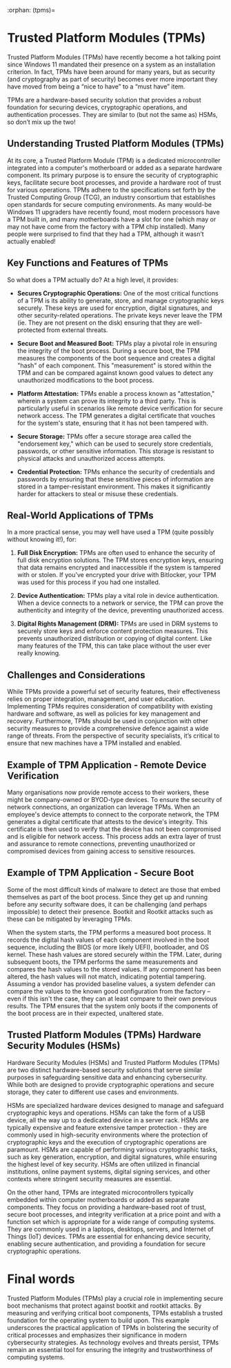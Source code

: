 :orphan:
(tpms)=

# Trusted Platform Modules (TPMs)

Trusted Platform Modules (TPMs) have recently become a hot talking point since Windows 11 mandated their presence on a system as an installation criterion. In fact, TPMs have been around for many years, but as security (and cryptography as part of security) becomes ever more important they have moved from being a “nice to have” to a “must have” item. 

TPMs are a hardware-based security solution that provides a robust foundation for securing devices, cryptographic operations, and authentication processes. They are similar to (but not the same as) HSMs, so don’t mix up the two! 



## Understanding Trusted Platform Modules (TPMs)

At its core, a Trusted Platform Module (TPM) is a dedicated microcontroller integrated into a computer's motherboard or added as a separate hardware component. Its primary purpose is to ensure the security of cryptographic keys, facilitate secure boot processes, and provide a hardware root of trust for various operations. TPMs adhere to the specifications set forth by the Trusted Computing Group (TCG), an industry consortium that establishes open standards for secure computing environments. As many would-be Windows 11 upgraders have recently found, most modern processors have a TPM built in, and many motherboards have a slot for one (which may or may not have come from the factory with a TPM chip installed). Many people were surprised to find that they had a TPM, although it wasn’t actually enabled! 



## Key Functions and Features of TPMs

So what does a TPM actually do? At a high level, it provides:

- **Secures Cryptographic Operations:** One of the most critical functions of a TPM is its ability to generate, store, and manage cryptographic keys securely. These keys are used for encryption, digital signatures, and other security-related operations. The private keys never leave the TPM (ie. They are not present on the disk) ensuring that they are well-protected from external threats.

- **Secure Boot and Measured Boot:** TPMs play a pivotal role in ensuring the integrity of the boot process. During a secure boot, the TPM measures the components of the boot sequence and creates a digital "hash" of each component. This "measurement" is stored within the TPM and can be compared against known good values to detect any unauthorized modifications to the boot process.

- **Platform Attestation:** TPMs enable a process known as "attestation," wherein a system can prove its integrity to a third party. This is particularly useful in scenarios like remote device verification for secure network access. The TPM generates a digital certificate that vouches for the system's state, ensuring that it has not been tampered with.

- **Secure Storage:** TPMs offer a secure storage area called the "endorsement key," which can be used to securely store credentials, passwords, or other sensitive information. This storage is resistant to physical attacks and unauthorized access attempts.

- **Credential Protection:** TPMs enhance the security of credentials and passwords by ensuring that these sensitive pieces of information are stored in a tamper-resistant environment. This makes it significantly harder for attackers to steal or misuse these credentials.

  

## Real-World Applications of TPMs

In a more practical sense, you may well have used a TPM (quite possibly without knowing it!), for:

1. **Full Disk Encryption:** TPMs are often used to enhance the security of full disk encryption solutions. The TPM stores encryption keys, ensuring that data remains encrypted and inaccessible if the system is tampered with or stolen. If you’ve encrypted your drive with Bitlocker, your TPM was used for this process if you had one installed.

2. **Device Authentication:** TPMs play a vital role in device authentication. When a device connects to a network or service, the TPM can prove the authenticity and integrity of the device, preventing unauthorized access.

3. **Digital Rights Management (DRM):** TPMs are used in DRM systems to securely store keys and enforce content protection measures. This prevents unauthorized distribution or copying of digital content. Like many features of the TPM, this can take place without the user ever really knowing. 

   

## Challenges and Considerations

While TPMs provide a powerful set of security features, their effectiveness relies on proper integration, management, and user education. Implementing TPMs requires consideration of compatibility with existing hardware and software, as well as policies for key management and recovery. Furthermore, TPMs should be used in conjunction with other security measures to provide a comprehensive defence against a wide range of threats. From the perspective of security specialists, it’s critical to ensure that new machines have a TPM installed and enabled. 



## Example of  TPM Application - Remote Device Verification

Many organisations now provide remote access to their workers, these might be company-owned or BYOD-type devices. To ensure the security of network connections, an organization can leverage TPMs. When an employee's device attempts to connect to the corporate network, the TPM generates a digital certificate that attests to the device's integrity. This certificate is then used to verify that the device has not been compromised and is eligible for network access. This process adds an extra layer of trust and assurance to remote connections, preventing unauthorized or compromised devices from gaining access to sensitive resources.



## Example of  TPM Application - Secure Boot

Some of the most difficult kinds of malware to detect are those that embed themselves as part of the boot process. Since they get up and running before any security software does, it can be challenging (and perhaps impossible) to detect their presence. Bootkit and Rootkit attacks such as these can be mitigated by leveraging TPMs.

When the system starts, the TPM performs a measured boot process. It records the digital hash values of each component involved in the boot sequence, including the BIOS (or more likely UEFI), bootloader, and OS kernel. These hash values are stored securely within the TPM. Later, during subsequent boots, the TPM performs the same measurements and compares the hash values to the stored values. If any component has been altered, the hash values will not match, indicating potential tampering. Assuming a vendor has provided baseline values, a system defender can compare the values to the known good configuration from the factory – even if this isn't the case, they can at least compare to their own previous results. The TPM ensures that the system only boots if the components of the boot process are in their expected, unaltered state. 

 

## Trusted Platform Modules (TPMs) Hardware Security Modules (HSMs)

Hardware Security Modules (HSMs) and Trusted Platform Modules (TPMs) are two distinct hardware-based security solutions that serve similar purposes in safeguarding sensitive data and enhancing cybersecurity. While both are designed to provide cryptographic operations and secure storage, they cater to different use cases and environments.

HSMs are specialized hardware devices designed to manage and safeguard cryptographic keys and operations. HSMs can take the form of a USB device, all the way up to a dedicated device in a server rack. HSMs are typically expensive and feature extensive tamper protection - they are commonly used in high-security environments where the protection of cryptographic keys and the execution of cryptographic operations are paramount. HSMs are capable of performing various cryptographic tasks, such as key generation, encryption, and digital signatures, while ensuring the highest level of key security. HSMs are often utilized in financial institutions, online payment systems, digital signing services, and other contexts where stringent security measures are essential.

On the other hand, TPMs are integrated microcontrollers typically embedded within computer motherboards or added as separate components. They focus on providing a hardware-based root of trust, secure boot processes, and integrity verification at a price point and with a function set which is appropriate for a wide range of computing systems. They are commonly used in a laptops, desktops, servers, and Internet of Things (IoT) devices. TPMs are essential for enhancing device security, enabling secure authentication, and providing a foundation for secure cryptographic operations.

# Final words

Trusted Platform Modules (TPMs) play a crucial role in implementing secure boot mechanisms that protect against bootkit and rootkit attacks. By measuring and verifying critical boot components, TPMs establish a trusted foundation for the operating system to build upon. This example underscores the practical application of TPMs in bolstering the security of critical processes and emphasizes their significance in modern cybersecurity strategies. As technology evolves and threats persist, TPMs remain an essential tool for ensuring the integrity and trustworthiness of computing systems.

 

 
